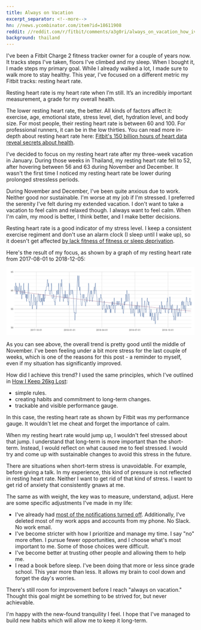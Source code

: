 ```yaml
---
title: Always on Vacation
excerpt_separator: <!--more-->
hn: //news.ycombinator.com/item?id=18611908
reddit: //reddit.com/r/fitbit/comments/a3g0ri/always_on_vacation_how_ive_used_fitbit_charge_2/?
background: thailand
---
```


I've been a Fitbit Charge 2 fitness tracker owner for a couple of years now. It tracks steps I've taken, floors I've climbed and my sleep. When I bought it, I made steps my primary goal. While I already walked a lot, I made sure to walk more to stay healthy. This year, I've focused on a different metric my Fitbit tracks: resting heart rate.

Resting heart rate is my heart rate when I’m still. It’s an incredibly important measurement, a grade for my overall health.

<!--more-->

The lower resting heart rate, the better. All kinds of factors affect it: exercise, age, emotional state, stress level, diet, hydration level, and body size. For most people, their resting heart rate is between 60 and 100. For professional runners, it can be in the low thirties. You can read more in-depth about resting heart rate here: [Fitbit's 150 billion hours of heart data reveal secrets about health](https://finance.yahoo.com/news/exclusive-fitbits-150-billion-hours-heart-data-reveals-secrets-human-health-133124215.html).

I've decided to focus on my resting heart rate after my three-week vacation in January. During those weeks in Thailand, my resting heart rate fell to 52, after hovering between 56 and 63 during November and December. It wasn't the first time I noticed my resting heart rate be lower during prolonged stressless periods.

During November and December, I've been quite anxious due to work. Neither good nor sustainable. I'm worse at my job if I'm stressed. I preferred the serenity I've felt during my extended vacation. I don't want to take a vacation to feel calm and relaxed though. I always want to feel calm. When I'm calm, my mood is better, I think better, and I make better decisions.

Resting heart rate is a good indicator of my stress level. I keep a consistent exercise regiment and don't use an alarm clock (I sleep until I wake up), so it doesn't get affected [by lack fitness of fitness or sleep deprivation](https://blog.fitbit.com/resting-heart-rate/).

Here's the result of my focus, as shown by a graph of my resting heart rate from 2017-08-01 to 2018-12-05:

<div>
  <a href="/assets/images/resting heart rate.png">
    <img src="/assets/images/resting heart rate.png" alt="Resting Heart Rate: 2017-08-01 - 2018-11-03">
  </a>
</div>

As you can see above, the overall trend is pretty good until the middle of November. I've been feeling under a bit more stress for the last couple of weeks, which is one of the reasons for this post - a reminder to myself, even if my situation has significantly improved.

How did I achieve this trend? I used the same principles, which I've outlined in [How I Keep 26kg Lost](/how-i-keep-26kg-lost):

* simple rules.
* creating habits and commitment to long-term changes.
* trackable and visible performance gauge.

In this case, the resting heart rate as shown by Fitbit was my performance gauge. It wouldn't let me cheat and forget the importance of calm.

When my resting heart rate would jump up, I wouldn't feel stressed about that jump. I understand that long-term is more important than the short-term. Instead, I would reflect on what caused me to feel stressed. I would try and come up with sustainable changes to avoid this stress in the future.

There are situations when short-term stress is unavoidable. For example, before giving a talk. In my experience, this kind of pressure is not reflected in resting heart rate. Neither I want to get rid of that kind of stress. I want to get rid of anxiety that consistently gnaws at me.

The same as with weight, the key was to measure, understand, adjust. Here are some specific adjustments I've made in my life:

* I've already had [most of the notifications turned off](/silence). Additionally, I've deleted most of my work apps and accounts from my phone. No Slack. No work email.
* I've become stricter with how I prioritize and manage my time. I say "no" more often. I pursue fewer opportunities, and I choose what's most important to me. Some of those choices were difficult.
* I've become better at trusting other people and allowing them to help me.
* I read a book before sleep. I've been doing that more or less since grade school. This year more than less. It allows my brain to cool down and forget the day's worries.

There's still room for improvement before I reach "always on vacation." Thought this goal might be something to be strived for, but never achievable.

I'm happy with the new-found tranquility I feel. I hope that I've managed to build new habits which will allow me to keep it long-term.
